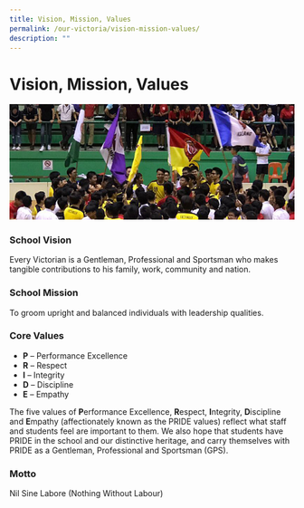 ```yaml
---
title: Vision, Mission, Values
permalink: /our-victoria/vision-mission-values/
description: ""
---
```

# **Vision, Mission, Values**

![](/images/vmv_2017.jpg)

### School Vision

Every Victorian is a Gentleman, Professional and Sportsman who makes tangible contributions to his family, work, community and nation.

### School Mission

To groom upright and balanced individuals with leadership qualities.

### Core Values

*   **P** – Performance Excellence
*   **R** – Respect
*   **I** – Integrity
*   **D** – Discipline
*   **E** – Empathy

The five values of **P**erformance Excellence, **R**espect, **I**ntegrity, **D**iscipline and **E**mpathy (affectionately known as the PRIDE values) reflect what staff and students feel are important to them. We also hope that students have PRIDE in the school and our distinctive heritage, and carry themselves with PRIDE as a Gentleman, Professional and Sportsman (GPS).

### Motto

Nil Sine Labore (Nothing Without Labour)
